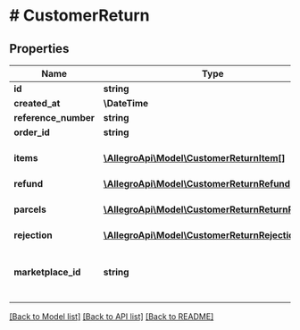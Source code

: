 # # CustomerReturn

## Properties

Name | Type | Description | Notes
------------ | ------------- | ------------- | -------------
**id** | **string** |  | [optional]
**created_at** | **\DateTime** |  | [optional]
**reference_number** | **string** |  | [optional]
**order_id** | **string** |  | [optional]
**items** | [**\AllegroApi\Model\CustomerReturnItem[]**](CustomerReturnItem.md) | List of returned items. | [optional]
**refund** | [**\AllegroApi\Model\CustomerReturnRefund**](CustomerReturnRefund.md) |  | [optional]
**parcels** | [**\AllegroApi\Model\CustomerReturnReturnParcel[]**](CustomerReturnReturnParcel.md) | List of returned parcels. | [optional]
**rejection** | [**\AllegroApi\Model\CustomerReturnRejection**](CustomerReturnRejection.md) |  | [optional]
**marketplace_id** | **string** | The marketplace ID where operation was made. | [optional]

[[Back to Model list]](../../README.md#models) [[Back to API list]](../../README.md#endpoints) [[Back to README]](../../README.md)
